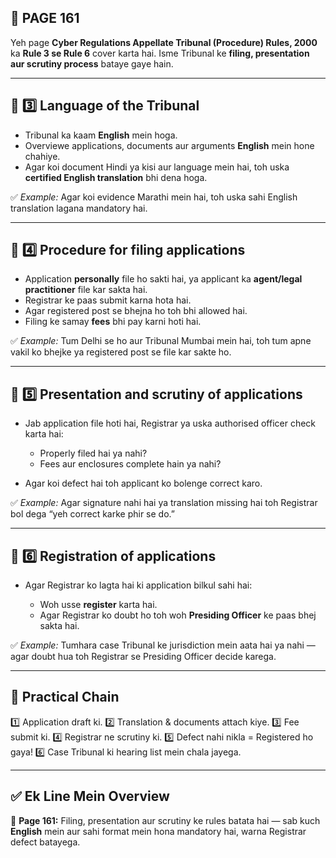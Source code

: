 ## 📄 **PAGE 161**

Yeh page **Cyber Regulations Appellate Tribunal (Procedure) Rules, 2000** ka **Rule 3 se Rule 6** cover karta hai. Isme Tribunal ke **filing, presentation aur scrutiny process** bataye gaye hain.

---

## 🔹 **3️⃣ Language of the Tribunal**

* Tribunal ka kaam **English** mein hoga.
* Overviewe applications, documents aur arguments **English** mein hone chahiye.
* Agar koi document Hindi ya kisi aur language mein hai, toh uska **certified English translation** bhi dena hoga.

✅ *Example:* Agar koi evidence Marathi mein hai, toh uska sahi English translation lagana mandatory hai.

---

## 🔹 **4️⃣ Procedure for filing applications**

* Application **personally** file ho sakti hai, ya applicant ka **agent/legal practitioner** file kar sakta hai.
* Registrar ke paas submit karna hota hai.
* Agar registered post se bhejna ho toh bhi allowed hai.
* Filing ke samay **fees** bhi pay karni hoti hai.

✅ *Example:* Tum Delhi se ho aur Tribunal Mumbai mein hai, toh tum apne vakil ko bhejke ya registered post se file kar sakte ho.

---

## 🔹 **5️⃣ Presentation and scrutiny of applications**

* Jab application file hoti hai, Registrar ya uska authorised officer check karta hai:

  * Properly filed hai ya nahi?
  * Fees aur enclosures complete hain ya nahi?
* Agar koi defect hai toh applicant ko bolenge correct karo.

✅ *Example:* Agar signature nahi hai ya translation missing hai toh Registrar bol dega “yeh correct karke phir se do.”

---

## 🔹 **6️⃣ Registration of applications**

* Agar Registrar ko lagta hai ki application bilkul sahi hai:

  * Woh usse **register** karta hai.
  * Agar Registrar ko doubt ho toh woh **Presiding Officer** ke paas bhej sakta hai.

✅ *Example:* Tumhara case Tribunal ke jurisdiction mein aata hai ya nahi — agar doubt hua toh Registrar se Presiding Officer decide karega.

---

## 🧩 **Practical Chain**

1️⃣ Application draft ki.
2️⃣ Translation & documents attach kiye.
3️⃣ Fee submit ki.
4️⃣ Registrar ne scrutiny ki.
5️⃣ Defect nahi nikla = Registered ho gaya!
6️⃣ Case Tribunal ki hearing list mein chala jayega.

---

## ✅ **Ek Line Mein Overview**

📌 **Page 161:** Filing, presentation aur scrutiny ke rules batata hai — sab kuch **English** mein aur sahi format mein hona mandatory hai, warna Registrar defect batayega.
